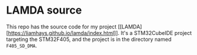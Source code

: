 # LAMDA source
This repo has the source code for my project
[[LAMDA][https://liamhays.github.io/lamda/index.html]]. It's a
STM32CubeIDE project targeting the STM32F405, and the project is in
the directory named `F405_SD_DMA`.
